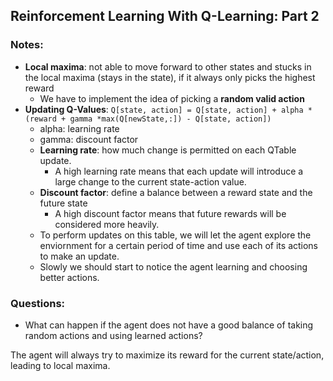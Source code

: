 ## Reinforcement Learning With Q-Learning: Part 2

### Notes:

- <b>Local maxima</b>: not able to move forward to other states and stucks in the local maxima (stays in the state), if it always only picks the highest reward
  - We have to implement the idea of picking a <b>random valid action</b>
- <b>Updating Q-Values</b>: `Q[state, action] = Q[state, action] + alpha * (reward + gamma *max(Q[newState,:]) - Q[state, action])`
  - alpha: learning rate
  - gamma: discount factor
  - <b>Learning rate</b>: how much change is permitted on each QTable update.
    - A high learning rate means that each update will introduce a large change to the current state-action value.
  - <b>Discount factor</b>: define a balance between a reward state and the future state
    - A high discount factor means that future rewards will be considered more heavily.
  - To perform updates on this table, we will let the agent explore the enviornment for a certain period of time and use each of its actions to make an update.
  - Slowly we should start to notice the agent learning and choosing better actions.

### Questions:

- What can happen if the agent does not have a good balance of taking random actions and using learned actions?

The agent will always try to maximize its reward for the current state/action, leading to local maxima.
